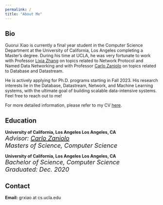 ```yaml
---
permalink: /
title: "About Me"
---
```


## Bio

Guorui Xiao is currently a final year student in the Computer Science Department at the University of California, Los Angeles completing a Master’s degree. During his time at UCLA, he was very fortunate to work with Professor [Lixia Zhang](https://web.cs.ucla.edu/~lixia/) on topics related to Network Protocol and Named Data Networking and with Professor [Carlo Zaniolo](http://web.cs.ucla.edu/~zaniolo/) on topics related to Database and Datastream.

He is actively applying for Ph.D. programs starting in Fall 2023. His research interests lie in the Database, Datastream, Network, and Machine Learning systems, with the ultimate goal of building scalable data-intensive systems. Feel free to reach out to me!

For more detailed information, please refer to my CV [here](/assets/files/CV_Guorui_Xiao_2023.pdf).

## Education

<i class="fa-li fas fa-graduation-cap"></i> **University of California, Los Angeles								Los Angeles, CA** <br>
<span style="font-size:20px; font-style: oblique;">*Advisor:* [Carlo Zaniolo](http://web.cs.ucla.edu/~zaniolo/)</span> <br>
<span style="font-size:20px; font-style: oblique;">*Masters of Science, Computer Science*</span> <br>



<i class="fa-li fas fa-graduation-cap"></i> **University of California, Los Angeles								Los Angeles, CA** <br>
<span style="font-size:20px; font-style: oblique;">*Bachelor of Science, Computer Science*</span> <br>
<span style="font-size:20px; font-style: oblique;">*Graduated: Dec. 2020*</span>



## Contact

**Email:** grxiao at cs.ucla.edu